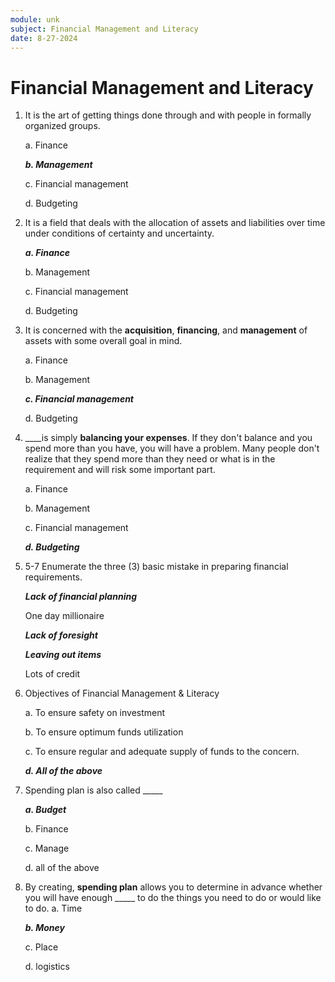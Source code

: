 ```yaml
---
module: unk
subject: Financial Management and Literacy
date: 8-27-2024
---
```


# Financial Management and Literacy

1. It is the art of getting things done through and with people in formally organized groups.

   a. Finance

   **_b. Management_**

   c. Financial management

   d. Budgeting

2. It is a field that deals with the allocation of assets and liabilities over time under conditions of certainty and uncertainty.

   **_a. Finance_**

   b. Management

   c. Financial management

   d. Budgeting

3. It is concerned with the **acquisition**, **financing**, and **management** of assets with some overall goal in mind.

   a. Finance

   b. Management

   **_c. Financial management_**

   d. Budgeting

4. \_\_\_\_is simply **balancing your expenses**. If they don't balance and you spend more than you have, you will have a problem. Many people don't realize that they spend more than they need or what is in the requirement and will risk some important part.

   a. Finance

   b. Management

   c. Financial management

   **_d. Budgeting_**

5. 5-7 Enumerate the three (3) basic mistake in preparing financial requirements.

   **_Lack of financial planning_**

   One day millionaire

   **_Lack of foresight_**

   **_Leaving out items_**

   Lots of credit

6. Objectives of Financial Management & Literacy

   a. To ensure safety on investment

   b. To ensure optimum funds utilization

   c. To ensure regular and adequate supply of funds to the concern.

   **_d. All of the above_**

7. Spending plan is also called \_\_\_\_\_

   **_a. Budget_**

   b. Finance

   c. Manage

   d. all of the above

8. By creating, **spending plan** allows you to determine in advance whether you will have enough \_\_\_\_\_ to do the things you need to do or would like to do.
   a. Time

   **_b. Money_**

   c. Place

   d. logistics
